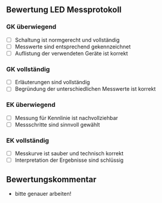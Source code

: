 ## Bewertung LED Messprotokoll
### **GK überwiegend**
- [ ] Schaltung ist normgerecht und vollständig
- [ ] Messwerte sind entsprechend gekennzeichnet
- [ ] Auflistung der verwendeten Geräte ist korrekt
### **GK vollständig**
- [ ] Erläuterungen sind vollständig
- [ ] Begründung der unterschiedlichen Messwerte ist korrekt

### **EK überwiegend**
- [ ] Messung für Kennlinie ist nachvollziehbar
- [ ] Messschritte sind sinnvoll gewählt

### **EK vollständig**
- [ ] Messkurve ist sauber und technisch korrekt
- [ ] Interpretation der Ergebnisse sind schlüssig

## Bewertungskommentar
* bitte genauer arbeiten!
